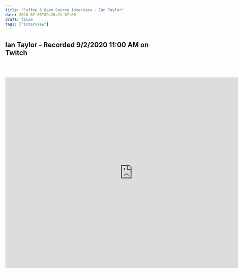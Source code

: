 ```yaml
---
title: "Coffee & Open Source Interview - Ian Taylor"
date: 2020-07-05T09:26:21-07:00
draft: false
tags: ["interview"]
---
```


## Ian Taylor - Recorded <span class="formatdate">9/2/2020 11:00 AM</span> on Twitch

<br /><br />

<center>
<iframe width="800" height="600" src="https://www.youtube.com/embed/Dl_DkUMfpnI" frameborder="0" allow="accelerometer; autoplay; clipboard-write; encrypted-media; gyroscope; picture-in-picture" allowfullscreen></iframe>
</center>